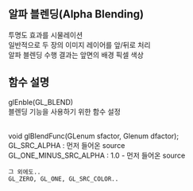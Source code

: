 ## 알파 블렌딩(Alpha Blending)

  투명도 효과를 시물레이션<br>
  일반적으로 두 장의 이미지 레이어를 앞/뒤로 처리<br>
  알파 블렌딩 수행 결과는 앞면의 배경 픽셀 색상<br>

## 함수 설명
 glEnble(GL_BLEND)<br>
    블렌딩 기능을 사용하기 위한 함수 설정<br><br>

 void glBlendFunc(GLenum sfactor, Glenum dfactor);<br>
    GL_SRC_ALPHA : 먼저 들어온 source<br>
    GL_ONE_MINUS_SRC_ALPHA : 1.0 - 먼저 들어온 source<br>

    그 외에도..
    GL_ZERO, GL_ONE, GL_SRC_COLOR..
